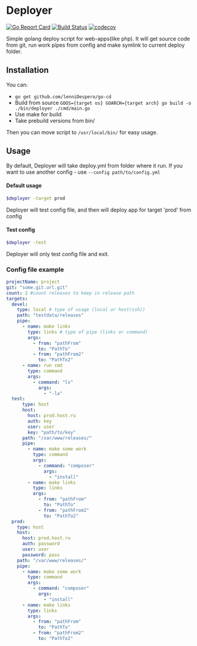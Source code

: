 # Deployer  
[![Go Report Card](https://goreportcard.com/badge/github.com/lenniDespero/go-cd)](https://goreportcard.com/report/github.com/lenniDespero/go-cd)
[![Build Status](https://travis-ci.org/lenniDespero/go-cd.svg?branch=master)](https://travis-ci.org/lenniDespero/go-cd)
[![codecov](https://codecov.io/gh/lenniDespero/go-cd/branch/master/graph/badge.svg)](https://codecov.io/gh/lenniDespero/go-cd)  

Simple golang deploy script for web-apps(like php).
It will get source code from git, run work pipes from config and make symlink to current deploy folder.

## Installation
You can:
- `go get github.com/lenniDespero/go-cd`
- Build from source `GOOS={target os} GOARCH={target arch} go build -o ./bin/deployer ./cmd/main.go` 
- Use make for build
- Take prebuild versions from bin/  

Then you can move script to `/usr/local/bin/` for easy usage.  

## Usage
By default, Deployer will take deploy.yml from folder where it run. If you want to use another config - use `--config path/to/config.yml`  
#### Default usage  
```sh
$deployer -target prod
```
Deployer will test config file, and then will deploy app for target 'prod' from config  
#### Test config
```sh
$deployer -test
```
Deployer will only test config file and exit.  

### Config file example
```yaml
projectName: project
git: "some.git.url.git"
count: 2 #count releases to keep in release path
targets:
  devel:
    type: local # type of usage (local or host(ssh))
    path: "testdata/releases" 
    pipe:
      - name: make links
        type: links # type of pipe (links or command)
        args:
          - from: "pathFrom"
            to: "PathTo"
          - from: "pathFrom2"
            to: "PathTo2"
      - name: run cmd
        type: command
        args:
          - command: "ls"
            args:
              - "-la"
  test:
      type: host
      host:
        host: prod.host.ru
        auth: key
        user: user
        key: "path/to/key"
      path: "/var/www/releases/"
      pipe:
        - name: make some work
          type: command
          args:
            - command: "composer"
              args:
                - "install"
        - name: make links
          type: links
          args:
            - from: "pathFrom"
              to: "PathTo"
            - from: "pathFrom2"
              to: "PathTo2"
  prod:
    type: host
    host:
      host: prod.host.ru
      auth: password
      user: user
      password: pass
    path: "/var/www/releases/"
    pipe:
      - name: make some work
        type: command
        args:
          - command: "composer"
            args:
              - "install"
      - name: make links
        type: links
        args:
          - from: "pathFrom"
            to: "PathTo"
          - from: "pathFrom2"
            to: "PathTo2"
```